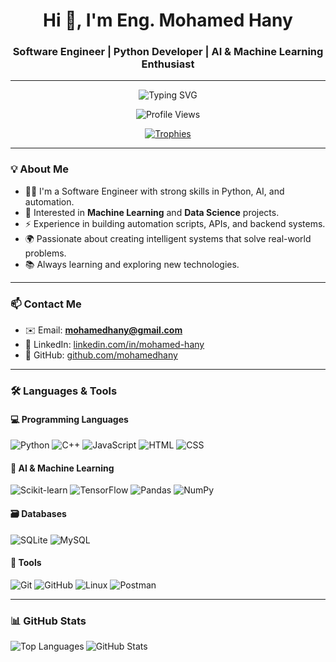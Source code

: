 <h1 align="center">Hi 👋, I'm Eng. Mohamed Hany</h1>
<h3 align="center">Software Engineer | Python Developer | AI & Machine Learning Enthusiast</h3>

____

<div align="center">
  <img src="https://readme-typing-svg.demolab.com?font=Fira+Code&pause=1000&color=22D3EE&center=true&vCenter=true&width=435&lines=Software+Engineer;Python+Developer;Machine+Learning+Enthusiast;Problem+Solver;Automation+Expert" alt="Typing SVG" />
</div>

<p align="center">
  <img src="https://komarev.com/ghpvc/?username=mohamedhany&label=Profile%20views&color=22D3EE&style=flat" alt="Profile Views" /> 
</p>

<p align="center">
  <a href="https://github.com/ryo-ma/github-profile-trophy">
    <img src="https://github-profile-trophy.vercel.app/?username=mohamedhany&theme=onedark&no-frame=true&row=1&margin-w=15" alt="Trophies" />
  </a>
</p>

---

### 💡 About Me

- 👨‍💻 I'm a Software Engineer with strong skills in Python, AI, and automation.
- 🤖 Interested in **Machine Learning** and **Data Science** projects.
- ⚡ Experience in building automation scripts, APIs, and backend systems.
- 🌍 Passionate about creating intelligent systems that solve real-world problems.
- 📚 Always learning and exploring new technologies.

---

### 📫 Contact Me

- ✉️ Email: **mohamedhany@gmail.com**
- 💼 LinkedIn: [linkedin.com/in/mohamed-hany](https://www.linkedin.com/in/mohamed-hany)
- 🐙 GitHub: [github.com/mohamedhany](https://github.com/mohamedhany)

---

### 🛠️ Languages & Tools

#### 💻 Programming Languages
![Python](https://img.shields.io/badge/-Python-3776AB?style=flat-square&logo=python&logoColor=white)
![C++](https://img.shields.io/badge/-C++-00599C?style=flat-square&logo=c%2B%2B&logoColor=white)
![JavaScript](https://img.shields.io/badge/-JavaScript-F7DF1E?style=flat-square&logo=javascript&logoColor=black)
![HTML](https://img.shields.io/badge/-HTML5-E34F26?style=flat-square&logo=html5&logoColor=white)
![CSS](https://img.shields.io/badge/-CSS3-1572B6?style=flat-square&logo=css3&logoColor=white)

#### 🧠 AI & Machine Learning
![Scikit-learn](https://img.shields.io/badge/-Scikit_Learn-F7931E?style=flat-square&logo=scikit-learn&logoColor=white)
![TensorFlow](https://img.shields.io/badge/-TensorFlow-FF6F00?style=flat-square&logo=tensorflow&logoColor=white)
![Pandas](https://img.shields.io/badge/-Pandas-150458?style=flat-square&logo=pandas&logoColor=white)
![NumPy](https://img.shields.io/badge/-NumPy-013243?style=flat-square&logo=numpy&logoColor=white)

#### 🗃️ Databases
![SQLite](https://img.shields.io/badge/-SQLite-003B57?style=flat-square&logo=sqlite&logoColor=white)
![MySQL](https://img.shields.io/badge/-MySQL-4479A1?style=flat-square&logo=mysql&logoColor=white)

#### 🧰 Tools
![Git](https://img.shields.io/badge/-Git-F05032?style=flat-square&logo=git&logoColor=white)
![GitHub](https://img.shields.io/badge/-GitHub-181717?style=flat-square&logo=github&logoColor=white)
![Linux](https://img.shields.io/badge/-Linux-FCC624?style=flat-square&logo=linux&logoColor=black)
![Postman](https://img.shields.io/badge/-Postman-FF6C37?style=flat-square&logo=postman&logoColor=white)

---

### 📊 GitHub Stats

<p>
  <img align="left" src="https://github-readme-stats.vercel.app/api/top-langs?username=mohamedhany&show_icons=true&locale=en&layout=compact" alt="Top Languages" />
</p>

<p>
  <img align="center" src="https://github-readme-stats.vercel.app/api?username=mohamedhany&show_icons=true&locale=en" alt="GitHub Stats" />
</p>
